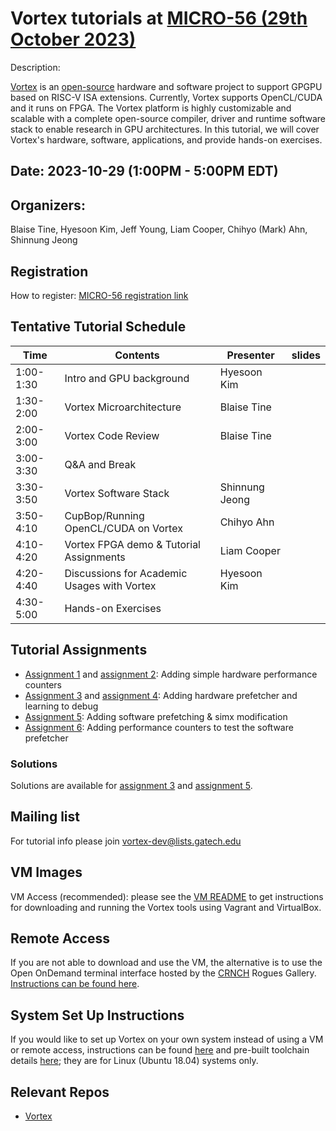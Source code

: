 # Vortex tutorials at [MICRO-56 (29th October 2023)](https://microarch.org/micro56/index.php)

Description:

[Vortex](http://vortex.cc.gatech.edu/) is an [open-source](https://github.com/vortexgpgpu/) hardware and software project to support GPGPU based on RISC-V ISA extensions. Currently, Vortex supports OpenCL/CUDA and it runs on FPGA. The Vortex platform is highly customizable and scalable with a complete open-source compiler, driver and runtime software stack to enable research in GPU architectures. In this tutorial, we will cover Vortex's hardware, software, applications, and provide hands-on exercises.

## Date: 2023-10-29 (1:00PM - 5:00PM EDT)

## Organizers:

Blaise Tine, Hyesoon Kim, Jeff Young, Liam Cooper, Chihyo (Mark) Ahn, Shinnung Jeong

## Registration

How to register: [MICRO-56 registration link](https://microarch.org/micro56/attend/register.php)

## Tentative Tutorial Schedule

| Time      | Contents                                                             | Presenter      | slides |
|-----------|----------------------------------------------------------------------|----------------|--------|
| 1:00-1:30 | Intro and GPU background                                             | Hyesoon Kim    |        |
| 1:30-2:00 | Vortex Microarchitecture                                             | Blaise Tine    |        |
| 2:00-3:00 | Vortex Code Review                                                   | Blaise Tine    |        |
| 3:00-3:30 | Q&A and Break                                                        |                |        |
| 3:30-3:50 | Vortex Software Stack                                                | Shinnung Jeong     |        |
| 3:50-4:10 | CupBop/Running OpenCL/CUDA on Vortex                                 | Chihyo Ahn |        |
| 4:10-4:20 | Vortex FPGA demo   & Tutorial Assignments                            | Liam Cooper    |        |
| 4:20-4:40 | Discussions for Academic Usages with Vortex | Hyesoon Kim    |        |
| 4:30-5:00 | Hands-on Exercises                                                   |                |        |

## Tutorial Assignments

* [Assignment 1](Exercises/assignment1.md) and [assignment 2](Exercises/assignment2.md): Adding simple hardware performance counters
* [Assignment 3](Exercises/assignment3.md) and [assignment 4](Exercises/assignment4.md): Adding hardware prefetcher and learning to debug
* [Assignment 5](Exercises/assignment5.md): Adding software prefetching & simx modification
* [Assignment 6](Exercises/assignment6.md): Adding performance counters to test the software prefetcher

### Solutions
Solutions are available for [assignment 3](https://github.com/vortexgpgpu/vortex_tutorials/blob/main/Solutions/assignment3_solution.md) and [assignment 5](https://github.com/vortexgpgpu/vortex_tutorials/blob/main/Solutions/assignment5_solution.md).

## Mailing list
For tutorial info please join vortex-dev@lists.gatech.edu 

## VM Images
VM Access (recommended): please see the [VM README](VM_Imgs/VM_README.md) to get instructions for downloading and running the Vortex tools using Vagrant and VirtualBox.

## Remote Access
If you are not able to download and use the VM, the alternative is to use the Open OnDemand terminal interface hosted by the [CRNCH](https://crnch.gatech.edu/) Rogues Gallery. [Instructions can be found here](REMOTE_ACCESS.md).

## System Set Up Instructions
If you would like to set up Vortex on your own system instead of using a VM or remote access, instructions can be found [here](https://github.com/vortexgpgpu/vortex/blob/master/README.md) and pre-built toolchain details [here](https://github.com/vortexgpgpu/vortex-toolchain-prebuilt); they are for Linux (Ubuntu 18.04) systems only.

## Relevant Repos

* [Vortex](https://github.com/vortexgpgpu/vortex)
